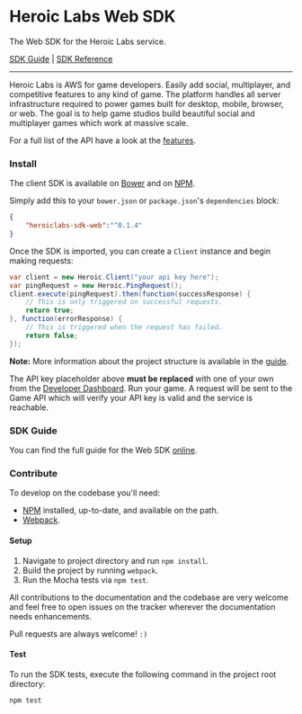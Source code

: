 Heroic Labs Web SDK
===================
The Web SDK for the Heroic Labs service.

[SDK Guide](https://heroiclabs.com/docs/guide/web/) | [SDK Reference](http://heroiclabs.github.io/heroiclabs-sdk-web/)

---

Heroic Labs is AWS for game developers. Easily add social, multiplayer, and competitive features to any kind of game. The platform handles all server infrastructure required to power games built for desktop, mobile, browser, or web. The goal is to help game studios build beautiful social and multiplayer games which work at massive scale.

For a full list of the API have a look at the [features](https://heroiclabs.com/features).

### Install
The client SDK is available on [Bower]() and on [NPM]().

Simply add this to your `bower.json` or `package.json`'s `dependencies` block:

```json
{
    "heroiclabs-sdk-web":"^0.1.4"
}
```

Once the SDK is imported, you can create a `Client` instance and begin making requests:

```java
var client = new Heroic.Client("your api key here");
var pingRequest = new Heroic.PingRequest();
client.execute(pingRequest).then(function(successResponse) {
    // This is only triggered on successful requests.
    return true;
}, function(errorResponse) {
    // This is triggered when the request has failed.
    return false;
});
```

__Note:__ More information about the project structure is available in the [guide](https://heroiclabs.com/docs/guide/android/).

The API key placeholder above __must be replaced__ with one of your own from the [Developer Dashboard](https://dashboard.heroiclabs.com/). Run your game. A request will be sent to the Game API which will verify your API key is valid and the service is reachable.

### SDK Guide

You can find the full guide for the Web SDK [online](https://heroiclabs.com/docs/guide/web/).

### Contribute

To develop on the codebase you'll need:

* [NPM](https://docs.npmjs.com/getting-started/installing-node) installed, up-to-date, and available on the path.
* [Webpack](https://webpack.github.io/docs/installation.html).

#### Setup

1. Navigate to project directory and run `npm install`.
2. Build the project by running `webpack`.
3. Run the Mocha tests via `npm test`.

All contributions to the documentation and the codebase are very welcome and feel free to open issues on the tracker wherever the documentation needs enhancements.

Pull requests are always welcome! `:)`

#### Test

To run the SDK tests, execute the following command in the project root directory:

```
npm test
```
